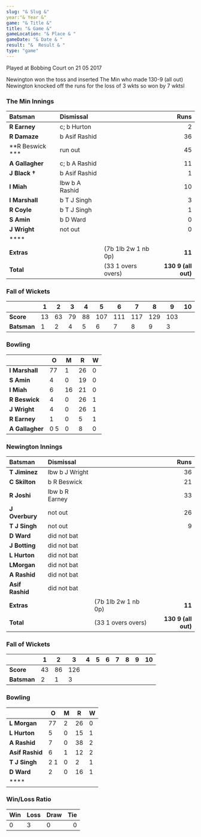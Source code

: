 ```yaml
---
slug: "& Slug &"
year:"& Year &"
game: "& Title &"
title: "& Game &"
gameLocation: "& Place & "
gameDate: "& Date & "
result: "&  Result & "
type: "game"
---
```


Played at Bobbing Court on 21 05 2017

Newington won the toss and inserted The Min who made 130-9 (all out)  Newington knocked off the runs for the loss of 3 wkts so won by 7 wktsl

### The Min Innings

| Batsman | Dismissal | | Runs |
|:---|:---|---|---:|
| **R Earney** | c; b Hurton |  | 2 |
| **R Damaze** | b Asif Rashid |  | 36 |
| **R Beswick *** | run out |  | 45 |
| **A Gallagher** | c; b A Rashid |  | 11 |
| **J Black &dagger;** | b Asif Rashid |  | 1 |
| **I Miah** | lbw b A Rashid |  | 10 |
| **I Marshall** | b T J Singh |  | 3 |
| **R Coyle** | b T J Singh |  | 1 |
| **S Amin** | b D Ward |  | 0 |
| **J Wright** | not out |  | 0 |
| **** |  |  |  |
| **Extras** | | (7b 1lb 2w 1 nb 0p) | **11** |
| **Total** | | (33 1 overs overs) | **130 9 (all out)** |

### Fall of Wickets

| | **1** | **2** | **3** | **4** | **5** | **6** | **7** | **8** | **9** | **10** |
|---|---|---|---|---|---|---|---|---|---|---|
| **Score** | 13 | 63 | 79 | 88 | 107 | 111 | 117 | 129 | 103 |  |
| **Batsman** | 1 | 2 | 4 | 5 | 6 | 7 | 8 | 9 | 3 |  |

### Bowling

| | O   | M | R  | W |
|---|---|---|---|---|
| **I Marshall** | 77 | 1 | 26 | 0 |
| **S Amin** | 4 | 0 | 19 | 0 |
| **I Miah** | 6 | 16 | 21 | 0 |
| **R Beswick** | 4 | 0 | 26 | 1 |
| **J Wright** | 4 | 0 | 26 | 1 |
| **R Earney** | 1 | 0 | 5 | 1 |
| **A Gallagher** | 0 5 | 0 | 8 | 0 |

### Newington Innings

| Batsman | Dismissal | | Runs |
|:---|:---|---|---:|
| **T Jiminez** | lbw b J Wright |  | 36 |
| **C Skilton** | b R Beswick |  | 21 |
| **R Joshi** | lbw b R Earney |  | 33 |
| **J Overbury** | not out |  | 26 |
| **T J Singh** | not out |  | 9 |
| **D Ward** | did not bat |  |  |
| **J Botting** | did not bat |  |  |
| **L Hurton** | did not bat |  |  |
| **LMorgan** | did not bat |  |  |
| **A Rashid** | did not bat |  |  |
| **Asif Rashid** | did not bat |  |  |
| **Extras** | | (7b 1lb 2w 1 nb 0p) | **11** |
| **Total** | | (33 1 overs overs) | **130 9 (all out)** |

### Fall of Wickets

| | **1** | **2** | **3** | **4** | **5** | **6** | **7** | **8** | **9** | **10** |
|---|---|---|---|---|---|---|---|---|---|---|
| **Score** | 43 | 86 | 126 |  |  |  |  |  |  |  |
| **Batsman** | 2 | 1 | 3 |  |  |  |  |  |  |  |

### Bowling

| | O   | M | R  | W |
|---|---|---|---|---|
| **L Morgan** | 77 | 2 | 26 | 0 |
| **L Hurton** | 5 | 0 | 15 | 1 |
| **A Rashid** | 7 | 0 | 38 | 2 |
| **Asif Rashid** | 6 | 1 | 12 | 2 |
| **T J Singh** | 2 1 | 0 | 2 | 1 |
| **D Ward** | 2 | 0 | 16 | 1 |
| **** |  |  |  |  |

### Win/Loss Ratio

| Win | Loss | Draw |Tie |
|:---|:---|---|---:|
| 0 | 3 | 0 | 0 |